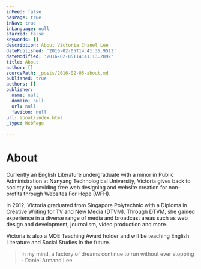 ```yaml
---
inFeed: false
hasPage: true
inNav: true
inLanguage: null
starred: false
keywords: []
description: About Victoria Chanel Lee
datePublished: '2016-02-05T14:41:35.951Z'
dateModified: '2016-02-05T14:41:13.289Z'
title: About
author: []
sourcePath: _posts/2016-02-05-about.md
published: true
authors: []
publisher:
  name: null
  domain: null
  url: null
  favicon: null
url: about/index.html
_type: WebPage

---
```

# About

Currently an English Literature undergraduate with a minor in Public Administration at Nanyang Technological University, Victoria gives back to society by providing free web designing and website creation for non-profits through Websites For Hope (WFH).

In 2012, Victoria graduated from Singapore Polytechnic with a Diploma in Creative Writing for TV and New Media (DTVM). Through DTVM, she gained experience in a diverse range of media and broadcast areas such as web design and development, journalism, video production and more.

Victoria is also a MOE Teaching Award holder and will be teaching English Literature and Social Studies in the future.

> In my mind, a factory of dreams continue to run without ever stopping - Daniel Armand Lee